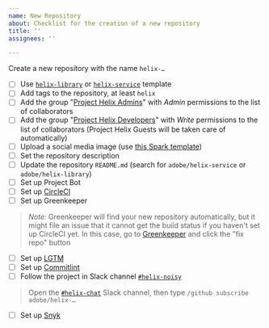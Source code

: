 ```yaml
---
name: New Repository
about: Checklist for the creation of a new repository
title: ''
assignees: ''

---
```


Create a new repository with the name `helix-…`

- [ ] Use [`helix-library`](https://github.com/adobe/helix-library) or [`helix-service`](https://github.com/adobe/helix-service) template
- [ ] Add tags to the repository, at least `helix`
- [ ] Add the group "[Project Helix Admins](https://github.com/orgs/adobe/teams/project-helix-admins)" with *Admin* permissions to the list of collaborators
- [ ] Add the group "[Project Helix Developers](https://github.com/orgs/adobe/teams/project-helix-developers)" with *Write* permissions to the list of collaborators (Project Helix Guests will be taken care of automatically) 
- [ ] Upload a social media image (use [this Spark template](https://spark.adobe.com/post/7srrIXaQVTw67/))
- [ ] Set the repository description
- [ ] Update the repository `README.md` (search for `adobe/helix-service` or `adobe/helix-library`)
- [ ] Set up Project Bot
- [ ] Set up [CircleCI](https://circleci.com/add-projects/gh/adobe)
- [ ] Set up Greenkeeper 
> *Note:* Greenkeeper will find your new repository automatically, but it might file an issue that it cannot get the build status if you haven't set up CircleCI yet. In this case, go to [Greenkeeper](https://account.greenkeeper.io/account/adobe) and click the "fix repo" button
- [ ] Set up [LGTM](https://github.com/organizations/adobe/settings/installations/870657)
- [ ] Set up [Commitlint](https://github.com/organizations/adobe/settings/installations/728398)
- [ ] Follow the project in Slack channel [`#helix-noisy`](https://cq-dev.slack.com/archives/C9HH8J553/)
> Open the [`#helix-chat`](https://cq-dev.slack.com/archives/C9HH8J553/) Slack channel, then type `/github subscribe adobe/helix-…`
- [ ] Set up [Snyk](https://app.snyk.io/org/adobe-org/sources/9a3e5d90-b782-468a-a042-9a2073736f0b/add)

